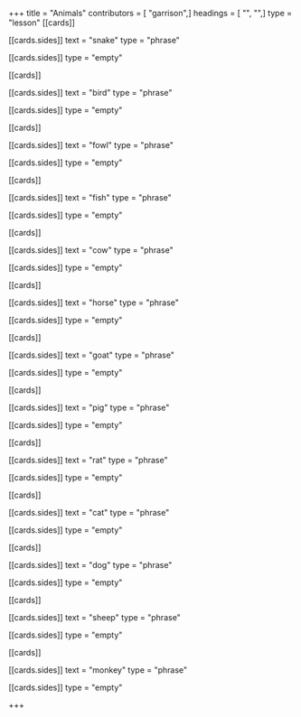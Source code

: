 +++
title = "Animals"
contributors = [ "garrison",]
headings = [ "", "",]
type = "lesson"
[[cards]]

[[cards.sides]]
text = "snake"
type = "phrase"

[[cards.sides]]
type = "empty"

[[cards]]

[[cards.sides]]
text = "bird"
type = "phrase"

[[cards.sides]]
type = "empty"

[[cards]]

[[cards.sides]]
text = "fowl"
type = "phrase"

[[cards.sides]]
type = "empty"

[[cards]]

[[cards.sides]]
text = "fish"
type = "phrase"

[[cards.sides]]
type = "empty"

[[cards]]

[[cards.sides]]
text = "cow"
type = "phrase"

[[cards.sides]]
type = "empty"

[[cards]]

[[cards.sides]]
text = "horse"
type = "phrase"

[[cards.sides]]
type = "empty"

[[cards]]

[[cards.sides]]
text = "goat"
type = "phrase"

[[cards.sides]]
type = "empty"

[[cards]]

[[cards.sides]]
text = "pig"
type = "phrase"

[[cards.sides]]
type = "empty"

[[cards]]

[[cards.sides]]
text = "rat"
type = "phrase"

[[cards.sides]]
type = "empty"

[[cards]]

[[cards.sides]]
text = "cat"
type = "phrase"

[[cards.sides]]
type = "empty"

[[cards]]

[[cards.sides]]
text = "dog"
type = "phrase"

[[cards.sides]]
type = "empty"

[[cards]]

[[cards.sides]]
text = "sheep"
type = "phrase"

[[cards.sides]]
type = "empty"

[[cards]]

[[cards.sides]]
text = "monkey"
type = "phrase"

[[cards.sides]]
type = "empty"

+++
